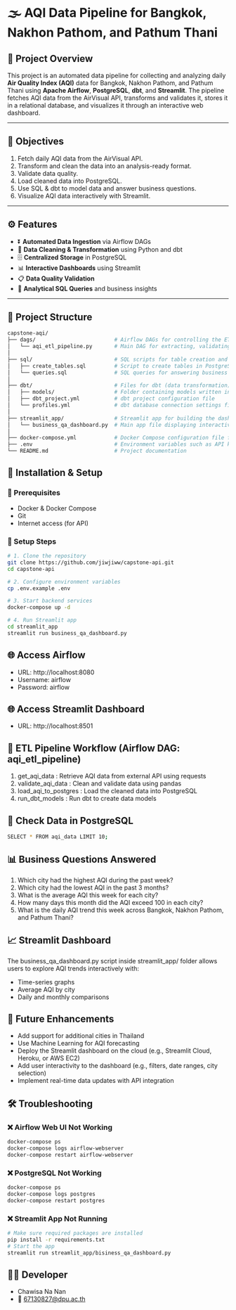 # 🌫️ AQI Data Pipeline for Bangkok, Nakhon Pathom, and Pathum Thani

## 🧾 Project Overview
This project is an automated data pipeline for collecting and analyzing daily **Air Quality Index (AQI)** data for Bangkok, Nakhon Pathom, and Pathum Thani using **Apache Airflow**, **PostgreSQL**, **dbt**, and **Streamlit**. The pipeline fetches AQI data from the AirVisual API, transforms and validates it, stores it in a relational database, and visualizes it through an interactive web dashboard.

---

## 🎯 Objectives
1. Fetch daily AQI data from the AirVisual API.
2. Transform and clean the data into an analysis-ready format.
3. Validate data quality.
4. Load cleaned data into PostgreSQL.
5. Use SQL & dbt to model data and answer business questions.
6. Visualize AQI data interactively with Streamlit.

---

## ⚙️ Features
- ⏬ **Automated Data Ingestion** via Airflow DAGs  
- 🧼 **Data Cleaning & Transformation** using Python and dbt  
- 🗄️ **Centralized Storage** in PostgreSQL  
- 📊 **Interactive Dashboards** using Streamlit  
- 📋 **Data Quality Validation**  
- 🧠 **Analytical SQL Queries** and business insights

---

## 📁 Project Structure
```bash
capstone-aqi/
├── dags/                         # Airflow DAGs for controlling the ETL pipeline
│   └── aqi_etl_pipeline.py       # Main DAG for extracting, validating, and loading AQI data
│
├── sql/                          # SQL scripts for table creation and analysis
│   ├── create_tables.sql         # Script to create tables in PostgreSQL
│   └── queries.sql               # SQL queries for answering business questions
│
├── dbt/                          # Files for dbt (data transformation) 
│   ├── models/                   # Folder containing models written in SQLL
│   ├── dbt_project.yml           # dbt project configuration file
│   └── profiles.yml              # dbt database connection settings file
│
├── streamlit_app/                # Streamlit app for building the dashboard
│   └── business_qa_dashboard.py  # Main app file displaying interactive AQI data
│
├── docker-compose.yml            # Docker Compose configuration file for container orchestration
├── .env                          # Environment variables such as API keys, DB config
└── README.md                     # Project documentation


```
## 🚀 Installation & Setup

### 📌 Prerequisites
- Docker & Docker Compose
- Git
- Internet access (for API)

### 🧰 Setup Steps
```bash
# 1. Clone the repository
git clone https://github.com/jiwjiww/capstone-api.git
cd capstone-api

# 2. Configure environment variables
cp .env.example .env

# 3. Start backend services
docker-compose up -d

# 4. Run Streamlit app
cd streamlit_app
streamlit run business_qa_dashboard.py

```
## 🌐 Access Airflow
- URL: http://localhost:8080
- Username: airflow
- Password: airflow

## 🌐 Access Streamlit Dashboard
- URL: http://localhost:8501

## 🔄 ETL Pipeline Workflow (Airflow DAG: aqi_etl_pipeline)
1. get_aqi_data :	Retrieve AQI data from external API using requests
2. validate_aqi_data : Clean and validate data using pandas
3. load_aqi_to_postgres : Load the cleaned data into PostgreSQL
4. run_dbt_models : Run dbt to create data models 

## 🧪 Check Data in PostgreSQL
```bash
SELECT * FROM aqi_data LIMIT 10;
```

## 📊 Business Questions Answered
1. Which city had the highest AQI during the past week?
2. Which city had the lowest AQI in the past 3 months?
3. What is the average AQI this week for each city?
4. How many days this month did the AQI exceed 100 in each city?
5. What is the daily AQI trend this week across Bangkok, Nakhon Pathom, and Pathum Thani?


## 📈 Streamlit Dashboard
The business_qa_dashboard.py script inside streamlit_app/ folder allows users to explore AQI trends interactively with:
- Time-series graphs
- Average AQI by city
- Daily and monthly comparisons


## 🔮 Future Enhancements
- Add support for additional cities in Thailand
- Use Machine Learning for AQI forecasting
- Deploy the Streamlit dashboard on the cloud (e.g., Streamlit Cloud, Heroku, or AWS EC2)
- Add user interactivity to the dashboard (e.g., filters, date ranges, city selection)
- Implement real-time data updates with API integration

## 🛠 Troubleshooting
### ❌ Airflow Web UI Not Working
```bash
docker-compose ps
docker-compose logs airflow-webserver
docker-compose restart airflow-webserver
```
### ❌ PostgreSQL Not Working
```bash
docker-compose ps
docker-compose logs postgres
docker-compose restart postgres
```
### ❌ Streamlit App Not Running
```bash
# Make sure required packages are installed
pip install -r requirements.txt
# Start the app
streamlit run streamlit_app/bisiness_qa_dashboard.py

```
## 👩‍💻 Developer
- Chawisa Na Nan
- 📧 67130827@dpu.ac.th